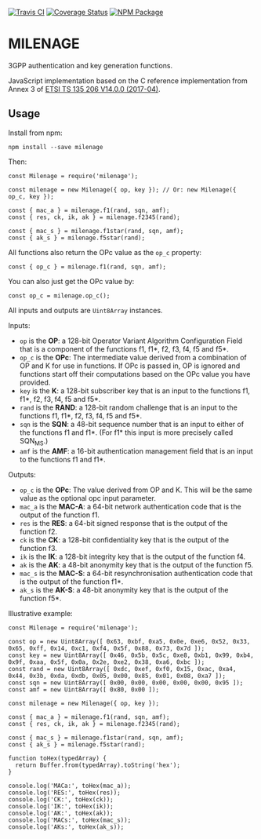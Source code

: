 [![Travis CI](https://img.shields.io/travis/atesgoral/milenage.svg)](https://travis-ci.org/atesgoral/milenage)
[![Coverage Status](https://img.shields.io/coveralls/atesgoral/milenage.svg)](https://coveralls.io/github/atesgoral/milenage?branch=master)
[![NPM Package](https://img.shields.io/npm/v/milenage.svg)](https://www.npmjs.com/package/milenage)

# MILENAGE

3GPP authentication and key generation functions.

JavaScript implementation based on the C reference implementation from Annex 3 of [ETSI TS 135 206 V14.0.0 (2017-04)](http://www.etsi.org/deliver/etsi_ts/135200_135299/135206/14.00.00_60/ts_135206v140000p.pdf).

## Usage

Install from npm:

```
npm install --save milenage
```

Then:

```
const Milenage = require('milenage');

const milenage = new Milenage({ op, key }); // Or: new Milenage({ op_c, key });

const { mac_a } = milenage.f1(rand, sqn, amf);
const { res, ck, ik, ak } = milenage.f2345(rand);

const { mac_s } = milenage.f1star(rand, sqn, amf);
const { ak_s } = milenage.f5star(rand);

```

All functions also return the OPc value as the `op_c` property:

```
const { op_c } = milenage.f1(rand, sqn, amf);
```

You can also just get the OPc value by:

```
const op_c = milenage.op_c();
```

All inputs and outputs are `Uint8Array` instances.

Inputs:

- `op` is the **OP**: a 128-bit Operator Variant Algorithm Configuration Field that is a component of the functions f1,
f1*, f2, f3, f4, f5 and f5*.
- `op_c` is the **OPc**: The intermediate value derived from a combination of OP and K for use in functions. If OPc is passed in, OP is ignored and functions start off their computations based on the OPc value you have provided.
- `key` is the **K**: a 128-bit subscriber key that is an input to the functions f1, f1*, f2, f3, f4, f5 and f5*.
- `rand` is the **RAND**: a 128-bit random challenge that is an input to the functions f1, f1*, f2, f3, f4, f5 and f5*.
- `sqn` is the **SQN**: a 48-bit sequence number that is an input to either of the functions f1 and f1*. (For f1* this input is more precisely called SQN<sub>MS</sub>.)
- `amf` is the **AMF**: a 16-bit authentication management field that is an input to the functions f1 and f1*.

Outputs:

- `op_c` is the **OPc**: The value derived from OP and K. This will be the same value as the optional opc input parameter.
- `mac_a` is the **MAC-A**: a 64-bit network authentication code that is the output of the function f1.
- `res` is the **RES**: a 64-bit signed response that is the output of the function f2.
- `ck` is the **CK**: a 128-bit confidentiality key that is the output of the function f3.
- `ik` is the **IK**: a 128-bit integrity key that is the output of the function f4.
- `ak` is the **AK**: a 48-bit anonymity key that is the output of the function f5.
- `mac_s` is the **MAC-S**: a 64-bit resynchronisation authentication code that is the output of the function f1*.
- `ak_s` is the **AK-S**: a 48-bit anonymity key that is the output of the function f5*.

Illustrative example:

```
const Milenage = require('milenage');

const op = new Uint8Array([ 0x63, 0xbf, 0xa5, 0x0e, 0xe6, 0x52, 0x33, 0x65, 0xff, 0x14, 0xc1, 0xf4, 0x5f, 0x88, 0x73, 0x7d ]);
const key = new Uint8Array([ 0x46, 0x5b, 0x5c, 0xe8, 0xb1, 0x99, 0xb4, 0x9f, 0xaa, 0x5f, 0x0a, 0x2e, 0xe2, 0x38, 0xa6, 0xbc ]);
const rand = new Uint8Array([ 0xdc, 0xef, 0xf0, 0x15, 0xac, 0xa4, 0x44, 0x3b, 0xda, 0xdb, 0x05, 0x00, 0x85, 0x01, 0x08, 0xa7 ]);
const sqn = new Uint8Array([ 0x00, 0x00, 0x00, 0x00, 0x00, 0x95 ]);
const amf = new Uint8Array([ 0x80, 0x00 ]);

const milenage = new Milenage({ op, key });

const { mac_a } = milenage.f1(rand, sqn, amf);
const { res, ck, ik, ak } = milenage.f2345(rand);

const { mac_s } = milenage.f1star(rand, sqn, amf);
const { ak_s } = milenage.f5star(rand);

function toHex(typedArray) {
  return Buffer.from(typedArray).toString('hex');
}

console.log('MACa:', toHex(mac_a));
console.log('RES:', toHex(res));
console.log('CK:', toHex(ck));
console.log('IK:', toHex(ik));
console.log('AK:', toHex(ak));
console.log('MACs:', toHex(mac_s));
console.log('AKs:', toHex(ak_s));
```
